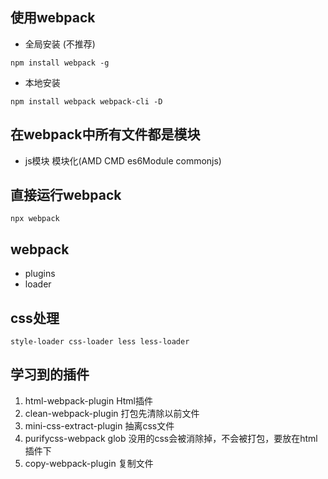 ## 使用webpack
- 全局安装 (不推荐)
```$xslt
npm install webpack -g
```
- 本地安装
```$xslt
npm install webpack webpack-cli -D
```

## 在webpack中所有文件都是模块
- js模块 模块化(AMD CMD es6Module commonjs)

## 直接运行webpack
```$xslt
npx webpack
```

## webpack
- plugins
- loader

## css处理
```$xslt
style-loader css-loader less less-loader
```

## 学习到的插件

1. html-webpack-plugin  Html插件
2. clean-webpack-plugin 打包先清除以前文件
3. mini-css-extract-plugin 抽离css文件
4. purifycss-webpack glob 没用的css会被消除掉，不会被打包，要放在html插件下
5. copy-webpack-plugin 复制文件

